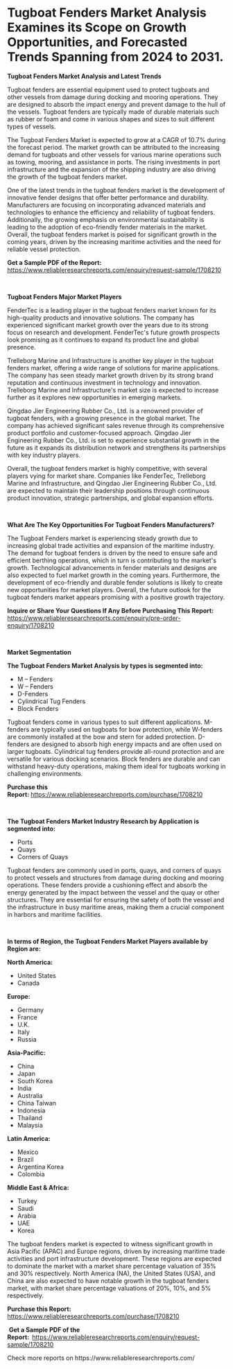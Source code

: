 <p><h1>Tugboat Fenders Market Analysis Examines its Scope on Growth Opportunities, and Forecasted Trends Spanning from 2024 to 2031.</h1></p><p><strong>Tugboat Fenders Market Analysis and Latest Trends</strong></p>
<p><p>Tugboat fenders are essential equipment used to protect tugboats and other vessels from damage during docking and mooring operations. They are designed to absorb the impact energy and prevent damage to the hull of the vessels. Tugboat fenders are typically made of durable materials such as rubber or foam and come in various shapes and sizes to suit different types of vessels.</p><p>The Tugboat Fenders Market is expected to grow at a CAGR of 10.7% during the forecast period. The market growth can be attributed to the increasing demand for tugboats and other vessels for various marine operations such as towing, mooring, and assistance in ports. The rising investments in port infrastructure and the expansion of the shipping industry are also driving the growth of the tugboat fenders market.</p><p>One of the latest trends in the tugboat fenders market is the development of innovative fender designs that offer better performance and durability. Manufacturers are focusing on incorporating advanced materials and technologies to enhance the efficiency and reliability of tugboat fenders. Additionally, the growing emphasis on environmental sustainability is leading to the adoption of eco-friendly fender materials in the market. Overall, the tugboat fenders market is poised for significant growth in the coming years, driven by the increasing maritime activities and the need for reliable vessel protection.</p></p>
<p><strong>Get a Sample PDF of the Report:&nbsp;</strong> <a href="https://www.reliableresearchreports.com/enquiry/request-sample/1708210">https://www.reliableresearchreports.com/enquiry/request-sample/1708210</a></p>
<p>&nbsp;</p>
<p><strong>Tugboat Fenders Major Market Players</strong></p>
<p><p>FenderTec is a leading player in the tugboat fenders market known for its high-quality products and innovative solutions. The company has experienced significant market growth over the years due to its strong focus on research and development. FenderTec's future growth prospects look promising as it continues to expand its product line and global presence.</p><p>Trelleborg Marine and Infrastructure is another key player in the tugboat fenders market, offering a wide range of solutions for marine applications. The company has seen steady market growth driven by its strong brand reputation and continuous investment in technology and innovation. Trelleborg Marine and Infrastructure's market size is expected to increase further as it explores new opportunities in emerging markets.</p><p>Qingdao Jier Engineering Rubber Co., Ltd. is a renowned provider of tugboat fenders, with a growing presence in the global market. The company has achieved significant sales revenue through its comprehensive product portfolio and customer-focused approach. Qingdao Jier Engineering Rubber Co., Ltd. is set to experience substantial growth in the future as it expands its distribution network and strengthens its partnerships with key industry players.</p><p>Overall, the tugboat fenders market is highly competitive, with several players vying for market share. Companies like FenderTec, Trelleborg Marine and Infrastructure, and Qingdao Jier Engineering Rubber Co., Ltd. are expected to maintain their leadership positions through continuous product innovation, strategic partnerships, and global expansion efforts.</p></p>
<p>&nbsp;</p>
<p><strong>What Are The Key Opportunities For Tugboat Fenders Manufacturers?</strong></p>
<p><p>The Tugboat Fenders market is experiencing steady growth due to increasing global trade activities and expansion of the maritime industry. The demand for tugboat fenders is driven by the need to ensure safe and efficient berthing operations, which in turn is contributing to the market's growth. Technological advancements in fender materials and designs are also expected to fuel market growth in the coming years. Furthermore, the development of eco-friendly and durable fender solutions is likely to create new opportunities for market players. Overall, the future outlook for the tugboat fenders market appears promising with a positive growth trajectory.</p></p>
<p><strong>Inquire or Share Your Questions If Any Before Purchasing This Report:</strong> <a href="https://www.reliableresearchreports.com/enquiry/pre-order-enquiry/1708210">https://www.reliableresearchreports.com/enquiry/pre-order-enquiry/1708210</a></p>
<p>&nbsp;</p>
<p><strong>Market Segmentation</strong></p>
<p><strong>The Tugboat Fenders Market Analysis by types is segmented into:</strong></p>
<p><ul><li>M – Fenders</li><li>W – Fenders</li><li>D-Fenders</li><li>Cylindrical Tug Fenders</li><li>Block Fenders</li></ul></p>
<p><p>Tugboat fenders come in various types to suit different applications. M-fenders are typically used on tugboats for bow protection, while W-fenders are commonly installed at the bow and stern for added protection. D-fenders are designed to absorb high energy impacts and are often used on larger tugboats. Cylindrical tug fenders provide all-round protection and are versatile for various docking scenarios. Block fenders are durable and can withstand heavy-duty operations, making them ideal for tugboats working in challenging environments.</p></p>
<p><strong>Purchase this Report:&nbsp;</strong><a href="https://www.reliableresearchreports.com/purchase/1708210">https://www.reliableresearchreports.com/purchase/1708210</a></p>
<p>&nbsp;</p>
<p><strong>The Tugboat Fenders Market Industry Research by Application is segmented into:</strong></p>
<p><ul><li>Ports</li><li>Quays</li><li>Corners of Quays</li></ul></p>
<p><p>Tugboat fenders are commonly used in ports, quays, and corners of quays to protect vessels and structures from damage during docking and mooring operations. These fenders provide a cushioning effect and absorb the energy generated by the impact between the vessel and the quay or other structures. They are essential for ensuring the safety of both the vessel and the infrastructure in busy maritime areas, making them a crucial component in harbors and maritime facilities.</p></p>
<p>&nbsp;</p>
<p><strong>In terms of Region, the Tugboat Fenders Market Players available by Region are:</strong></p>
<p>
    <p> <strong> North America: </strong>
        <ul>
            <li>United States</li>
            <li>Canada</li>
        </ul>
        </p> 
    <p> <strong> Europe: </strong>
        <ul>
            <li>Germany</li>
            <li>France</li>
            <li>U.K.</li>
            <li>Italy</li>
            <li>Russia</li>
        </ul>
        </p> 
    <p> <strong> Asia-Pacific: </strong>
        <ul>
            <li>China</li>
            <li>Japan</li>
            <li>South Korea</li>
            <li>India</li>
            <li>Australia</li>
            <li>China Taiwan</li>
            <li>Indonesia</li>
            <li>Thailand</li>
            <li>Malaysia</li>
        </ul>
        </p> 
    <p> <strong> Latin America: </strong>
        <ul>
            <li>Mexico</li>
            <li>Brazil</li>
            <li>Argentina Korea</li>
            <li>Colombia</li>
        </ul>
        </p> 
    <p> <strong> Middle East & Africa: </strong>
        <ul>
            <li>Turkey</li>
            <li>Saudi</li>
            <li>Arabia</li>
            <li>UAE</li>
            <li>Korea</li>
        </ul>
    </p>
    </p>
<p><p>The tugboat fenders market is expected to witness significant growth in Asia Pacific (APAC) and Europe regions, driven by increasing maritime trade activities and port infrastructure development. These regions are expected to dominate the market with a market share percentage valuation of 35% and 30% respectively. North America (NA), the United States (USA), and China are also expected to have notable growth in the tugboat fenders market, with market share percentage valuations of 20%, 10%, and 5% respectively.</p></p>
<p><strong>Purchase this Report: </strong><a href="https://www.reliableresearchreports.com/purchase/1708210">https://www.reliableresearchreports.com/purchase/1708210</a></p>
<p>&nbsp;<strong>Get a Sample PDF of the Report:&nbsp;&nbsp;</strong><a href="https://www.reliableresearchreports.com/enquiry/request-sample/1708210">https://www.reliableresearchreports.com/enquiry/request-sample/1708210</a></p>
<p><strong></strong></p>
<p>Check more reports on https://www.reliableresearchreports.com/</p>
